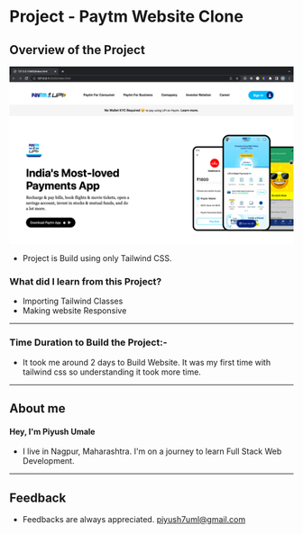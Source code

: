 # Project - **Paytm Website Clone**

## **Overview of the Project** 

![Alt Live-Screenshot](/finale.png)


- Project is Build using only Tailwind CSS.



### **What did I learn from this Project?**

 - Importing Tailwind Classes
 - Making website Responsive
 

---

### **Time Duration to Build the Project:-**

- It took me around 2 days to Build Website. It was my first time with tailwind css so understanding it took more time. 

---

## **About me**

#### **Hey, I'm Piyush Umale**

- I live in Nagpur, Maharashtra. I'm on a journey to learn Full Stack Web Development.

---

## **Feedback**
- Feedbacks are always appreciated. piyush7uml@gmail.com
